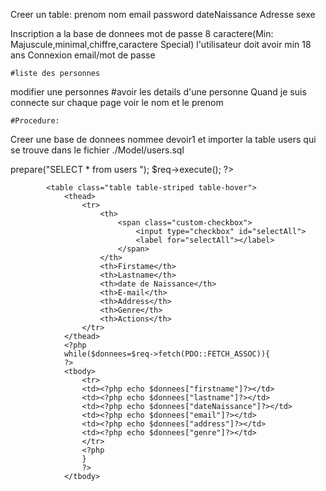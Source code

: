 Creer un table:
prenom
nom
email
password
dateNaissance
Adresse
sexe

Inscription a la base de donnees
mot de passe 8 caractere(Min: Majuscule,minimal,chiffre,caractere Special)
l'utilisateur doit avoir min 18 ans
Connexion email/mot de passe

    #liste des personnes

modifier une personnes
#avoir les details d'une personne
Quand je suis connecte sur chaque page voir le nom et le prenom

    #Procedure:

Creer une base de donnees nommee devoir1 et importer la table users
qui se trouve dans le fichier ./Model/users.sql

<?php
				$bdd= new PDO('mysql:host=localhost;dbname=devoir1','root','');
				$req=$bdd->prepare("SELECT * from users ");
				$req->execute();
				?>

    		<table class="table table-striped table-hover">
    			<thead>
    				<tr>
    					<th>
    						<span class="custom-checkbox">
    							<input type="checkbox" id="selectAll">
    							<label for="selectAll"></label>
    						</span>
    					</th>
    					<th>Firstame</th>
    					<th>Lastname</th>
    					<th>date de Naissance</th>
    					<th>E-mail</th>
    					<th>Address</th>
    					<th>Genre</th>
    					<th>Actions</th>
    				</tr>
    			</thead>
    			<?php
    			while($donnees=$req->fetch(PDO::FETCH_ASSOC)){
    			?>
    			<tbody>
    				<tr>
    				<td><?php echo $donnees["firstname"]?></td>
    				<td><?php echo $donnees["lastname"]?></td>
    				<td><?php echo $donnees["dateNaissance"]?></td>
    				<td><?php echo $donnees["email"]?></td>
    				<td><?php echo $donnees["address"]?></td>
    				<td><?php echo $donnees["genre"]?></td>
    				</tr>
    				<?php
    				}
    				?>
    			</tbody>
